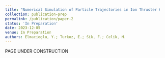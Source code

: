 ```yaml
---
title: "Numerical Simulation of Particle Trajectories in Ion Thruster Grid Region Plasma using a PIC-DSMC Code"
collection: publication-prep
permalink: /publication/paper-2
status: 'In Preparation'
date: 2023-12-05
venue: In Preparation
authors: Elmacioglu, Y.; Turkoz, E.; Sik, F.; Celik, M.
---
```


PAGE UNDER CONSTRUCTION
